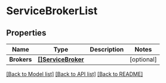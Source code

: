 # ServiceBrokerList

## Properties
Name | Type | Description | Notes
------------ | ------------- | ------------- | -------------
**Brokers** | [**[]ServiceBroker**](ServiceBroker.md) |  | [optional] 

[[Back to Model list]](../README.md#documentation-for-models) [[Back to API list]](../README.md#documentation-for-api-endpoints) [[Back to README]](../README.md)


